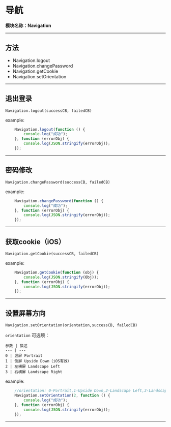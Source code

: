# 导航
**模块名称：Navigation**

****

## 方法
* Navigation.logout
* Navigation.changePassword
* Navigation.getCookie
* Navigation.setOrientation

****

## 退出登录
`Navigation.logout(successCB, failedCB)`

example:

```js
    Navigation.logout(function () {
        console.log("成功");
    }, function (errorObj) {
        console.log(JSON.stringify(errorObj));
    });
```

****

## 密码修改
`Navigation.changePassword(successCB, failedCB)`

example:

```js
    Navigation.changePassword(function () {
        console.log("成功");
    }, function (errorObj) {
        console.log(JSON.stringify(errorObj));
    });
```

****

## 获取cookie（iOS）
`Navigation.getCookie(successCB, failedCB)`

example:

```js
    Navigation.getCookie(function (obj) {
        console.log(JSON.stringify(Obj));
    }, function (errorObj) {
        console.log(JSON.stringify(errorObj));
    });
```

****

## 设置屏幕方向
`Navigation.setOrientation(orientation,successCB, failedCB)`

`orientation` 可选项：

    参数 | 描述
    --- | ---
    0 | 竖屏 Portrait
    1 | 倒屏 Upside Down（iOS有效）
    2 | 左横屏 Landscape Left
    3 | 右横屏 Landscape Right

example:

```js
    //orientation: 0-Portrait,1-Upside Down,2-Landscape Left,3-Landscape Right
    Navigation.setOrientation(2, function () {
        console.log("成功");
    }, function (errorObj) {
        console.log(JSON.stringify(errorObj));
    });
```

****